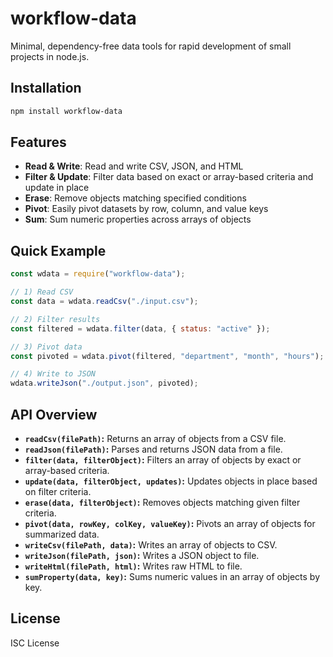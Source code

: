 # workflow-data

Minimal, dependency-free data tools for rapid development of small projects in node.js.

## Installation

```bash
npm install workflow-data
```

## Features

- **Read & Write**: Read and write CSV, JSON, and HTML
- **Filter & Update**: Filter data based on exact or array-based criteria and update in place
- **Erase**: Remove objects matching specified conditions
- **Pivot**: Easily pivot datasets by row, column, and value keys
- **Sum**: Sum numeric properties across arrays of objects

## Quick Example

```js
const wdata = require("workflow-data");

// 1) Read CSV
const data = wdata.readCsv("./input.csv");

// 2) Filter results
const filtered = wdata.filter(data, { status: "active" });

// 3) Pivot data
const pivoted = wdata.pivot(filtered, "department", "month", "hours");

// 4) Write to JSON
wdata.writeJson("./output.json", pivoted);
```

## API Overview

- **`readCsv(filePath)`:** Returns an array of objects from a CSV file.
- **`readJson(filePath)`:** Parses and returns JSON data from a file.
- **`filter(data, filterObject)`:** Filters an array of objects by exact or array-based criteria.
- **`update(data, filterObject, updates)`:** Updates objects in place based on filter criteria.
- **`erase(data, filterObject)`:** Removes objects matching given filter criteria.
- **`pivot(data, rowKey, colKey, valueKey)`:** Pivots an array of objects for summarized data.
- **`writeCsv(filePath, data)`:** Writes an array of objects to CSV.
- **`writeJson(filePath, json)`:** Writes a JSON object to file.
- **`writeHtml(filePath, html)`:** Writes raw HTML to file.
- **`sumProperty(data, key)`:** Sums numeric values in an array of objects by key.

## License

ISC License
